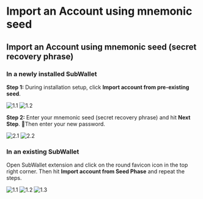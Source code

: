 # Import an Account using mnemonic seed

## **Import an Account using mnemonic seed (secret recovery phrase)**&#x20;

### **In a newly installed SubWallet**&#x20;

**Step 1:** During installation setup, click **Import account from pre-existing seed**.

![1.1](<../../.gitbook/assets/Screen Shot 2022-04-13 at 14.59.24.png>) ![1.2](<../../.gitbook/assets/Screen Shot 2022-04-13 at 14.56.01.png>)

**Step 2:** Enter your mnemonic seed (secret recovery phrase) and hit **Next Step**. Then enter your new password.

![2.1](<../../.gitbook/assets/import (1).png>) ![2.2](<../../.gitbook/assets/import 2.png>)

### **In an existing SubWallet**

Open SubWallet extension and click on the round favicon icon in the top right corner. Then hit **Import account from Seed Phase** and repeat the steps.

![1.1](../../.gitbook/assets/import3.png) ![1.2](<../../.gitbook/assets/import 4.png>) ![1.3](<../../.gitbook/assets/import 5.png>)
